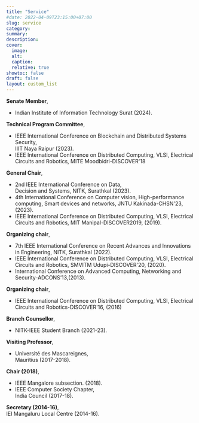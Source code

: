```yaml
---
title: "Service"
#date: 2022-04-09T23:15:00+07:00
slug: service
category:
summary:
description: 
cover:
  image:
  alt:
  caption: 
  relative: true
showtoc: false
draft: false
layout: custom_list
---
```

  **Senate Member**, 
 - Indian Institute of Information Technology Surat (2024).
   
  **Technical Program Committee**, 
 - IEEE International Conference on Blockchain and Distributed Systems Security,  \
 IIIT Naya Raipur (2023).
 - IEEE International Conference on Distributed Computing, VLSI, Electrical Circuits and Robotics, MITE Moodbidri-DISCOVER'18
   
  **General Chair**,  
 - 2nd IEEE International Conference on Data,   
 Decision and Systems, NITK, Surathkal (2023).
 - 4th International Conference on Computer vision, High-performance computing, Smart devices and networks, JNTU Kakinada-CHSN'23, (2023).
 -  IEEE International Conference on Distributed Computing, VLSI, Electrical Circuits and Robotics, MIT Manipal-DISCOVER2019, (2019).
 
  **Organizing chair**, 
 - 7th IEEE International Conference on Recent Advances and Innovations in Engineering, 
 NITK, Surathkal (2022).
 - IEEE International Conference on Distributed Computing, VLSI, Electrical Circuits and Robotics, SMVITM Udupi-DISCOVER'20, (2020).
 - International Conference on Advanced Computing, Networking and Security-ADCONS’13,(2013).

  **Organizing chair**,
 - IEEE International Conference on Distributed Computing, VLSI, Electrical Circuits and Robotics-DISCOVER'16, (2016)  

  **Branch Counsellor**,
  - NITK-IEEE Student Branch (2021-23).
    
  **Visiting Professor**, 
-  Université des Mascareignes,   
 Mauritius (2017-2018).

  **Chair (2018)**,   
 - IEEE Mangalore subsection. (2018).
 - IEEE Computer Society Chapter,  \
 India Council (2017-18).

  **Secretary (2014-16)**,  
  IEI Mangaluru Local Centre (2014-16).      
